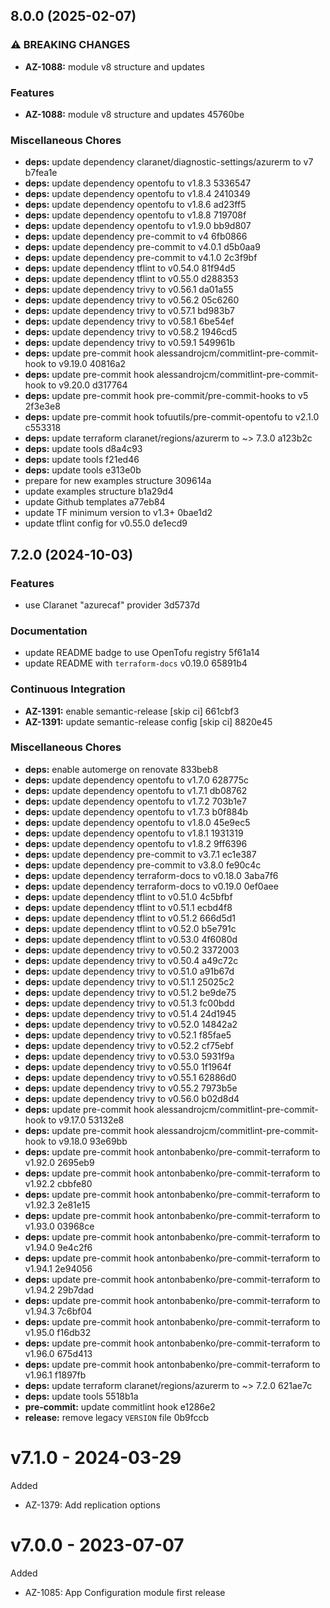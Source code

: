 ## 8.0.0 (2025-02-07)

### ⚠ BREAKING CHANGES

* **AZ-1088:** module v8 structure and updates

### Features

* **AZ-1088:** module v8 structure and updates 45760be

### Miscellaneous Chores

* **deps:** update dependency claranet/diagnostic-settings/azurerm to v7 b7fea1e
* **deps:** update dependency opentofu to v1.8.3 5336547
* **deps:** update dependency opentofu to v1.8.4 2410349
* **deps:** update dependency opentofu to v1.8.6 ad23ff5
* **deps:** update dependency opentofu to v1.8.8 719708f
* **deps:** update dependency opentofu to v1.9.0 bb9d807
* **deps:** update dependency pre-commit to v4 6fb0866
* **deps:** update dependency pre-commit to v4.0.1 d5b0aa9
* **deps:** update dependency pre-commit to v4.1.0 2c3f9bf
* **deps:** update dependency tflint to v0.54.0 81f94d5
* **deps:** update dependency tflint to v0.55.0 d288353
* **deps:** update dependency trivy to v0.56.1 da01a55
* **deps:** update dependency trivy to v0.56.2 05c6260
* **deps:** update dependency trivy to v0.57.1 bd983b7
* **deps:** update dependency trivy to v0.58.1 6be54ef
* **deps:** update dependency trivy to v0.58.2 1946cd5
* **deps:** update dependency trivy to v0.59.1 549961b
* **deps:** update pre-commit hook alessandrojcm/commitlint-pre-commit-hook to v9.19.0 40816a2
* **deps:** update pre-commit hook alessandrojcm/commitlint-pre-commit-hook to v9.20.0 d317764
* **deps:** update pre-commit hook pre-commit/pre-commit-hooks to v5 2f3e3e8
* **deps:** update pre-commit hook tofuutils/pre-commit-opentofu to v2.1.0 c553318
* **deps:** update terraform claranet/regions/azurerm to ~> 7.3.0 a123b2c
* **deps:** update tools d8a4c93
* **deps:** update tools f21ed46
* **deps:** update tools e313e0b
* prepare for new examples structure 309614a
* update examples structure b1a29d4
* update Github templates a77eb84
* update TF minimum version to v1.3+ 0bae1d2
* update tflint config for v0.55.0 de1ecd9

## 7.2.0 (2024-10-03)

### Features

* use Claranet "azurecaf" provider 3d5737d

### Documentation

* update README badge to use OpenTofu registry 5f61a14
* update README with `terraform-docs` v0.19.0 65891b4

### Continuous Integration

* **AZ-1391:** enable semantic-release [skip ci] 661cbf3
* **AZ-1391:** update semantic-release config [skip ci] 8820e45

### Miscellaneous Chores

* **deps:** enable automerge on renovate 833beb8
* **deps:** update dependency opentofu to v1.7.0 628775c
* **deps:** update dependency opentofu to v1.7.1 db08762
* **deps:** update dependency opentofu to v1.7.2 703b1e7
* **deps:** update dependency opentofu to v1.7.3 b0f884b
* **deps:** update dependency opentofu to v1.8.0 45e9ec5
* **deps:** update dependency opentofu to v1.8.1 1931319
* **deps:** update dependency opentofu to v1.8.2 9ff6396
* **deps:** update dependency pre-commit to v3.7.1 ec1e387
* **deps:** update dependency pre-commit to v3.8.0 fe90c4c
* **deps:** update dependency terraform-docs to v0.18.0 3aba7f6
* **deps:** update dependency terraform-docs to v0.19.0 0ef0aee
* **deps:** update dependency tflint to v0.51.0 4c5bfbf
* **deps:** update dependency tflint to v0.51.1 ecbd4f8
* **deps:** update dependency tflint to v0.51.2 666d5d1
* **deps:** update dependency tflint to v0.52.0 b5e791c
* **deps:** update dependency tflint to v0.53.0 4f6080d
* **deps:** update dependency trivy to v0.50.2 3372003
* **deps:** update dependency trivy to v0.50.4 a49c72c
* **deps:** update dependency trivy to v0.51.0 a91b67d
* **deps:** update dependency trivy to v0.51.1 25025c2
* **deps:** update dependency trivy to v0.51.2 be9de75
* **deps:** update dependency trivy to v0.51.3 fc00bdd
* **deps:** update dependency trivy to v0.51.4 24d1945
* **deps:** update dependency trivy to v0.52.0 14842a2
* **deps:** update dependency trivy to v0.52.1 f85fae5
* **deps:** update dependency trivy to v0.52.2 cf75ebf
* **deps:** update dependency trivy to v0.53.0 5931f9a
* **deps:** update dependency trivy to v0.55.0 1f1964f
* **deps:** update dependency trivy to v0.55.1 62886d0
* **deps:** update dependency trivy to v0.55.2 7973b5e
* **deps:** update dependency trivy to v0.56.0 b02d8d4
* **deps:** update pre-commit hook alessandrojcm/commitlint-pre-commit-hook to v9.17.0 53132e8
* **deps:** update pre-commit hook alessandrojcm/commitlint-pre-commit-hook to v9.18.0 93e69bb
* **deps:** update pre-commit hook antonbabenko/pre-commit-terraform to v1.92.0 2695eb9
* **deps:** update pre-commit hook antonbabenko/pre-commit-terraform to v1.92.2 cbbfe80
* **deps:** update pre-commit hook antonbabenko/pre-commit-terraform to v1.92.3 2e81e15
* **deps:** update pre-commit hook antonbabenko/pre-commit-terraform to v1.93.0 03968ce
* **deps:** update pre-commit hook antonbabenko/pre-commit-terraform to v1.94.0 9e4c2f6
* **deps:** update pre-commit hook antonbabenko/pre-commit-terraform to v1.94.1 2e94056
* **deps:** update pre-commit hook antonbabenko/pre-commit-terraform to v1.94.2 29b7dad
* **deps:** update pre-commit hook antonbabenko/pre-commit-terraform to v1.94.3 7c6bf04
* **deps:** update pre-commit hook antonbabenko/pre-commit-terraform to v1.95.0 f16db32
* **deps:** update pre-commit hook antonbabenko/pre-commit-terraform to v1.96.0 675d413
* **deps:** update pre-commit hook antonbabenko/pre-commit-terraform to v1.96.1 f1897fb
* **deps:** update terraform claranet/regions/azurerm to ~> 7.2.0 621ae7c
* **deps:** update tools 5518b1a
* **pre-commit:** update commitlint hook e1286e2
* **release:** remove legacy `VERSION` file 0b9fccb

# v7.1.0 - 2024-03-29

Added
  * AZ-1379: Add replication options

# v7.0.0 - 2023-07-07

Added
  * AZ-1085: App Configuration module first release
